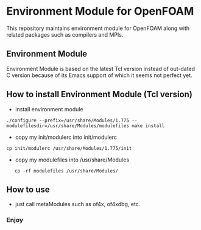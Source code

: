 # Environment Module for OpenFOAM
This repository maintains environment module for OpenFOAM along with related packages such as compilers and MPIs.

## Environment Module

Environment Module is based on the latest Tcl version instead of out-dated C version because of its Emacs support of which it seems not perfect yet.

## How to install Environment Module (Tcl version)

* install environment module

`
  ./configure --prefix=/usr/share/Modules/1.775 --modulefilesdir=/usr/share/Modules/modulefiles
  make install
`

* copy my init/modulerc into init/modulerc

`
    cp init/modulerc /usr/share/Modules/1.775/init
`

* copy my modulefiles into /usr/share/Modules

`    cp -rf modulefiles /usr/share/Modules/
`
## How to use

* just call metaModules such as of4x, of4xdbg, etc.

### Enjoy
